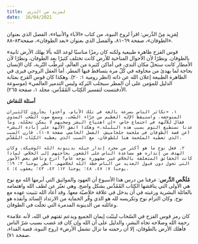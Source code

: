 ```yaml
---
title:  لمزيد من الدرس
date:  16/04/2021
---
```


لِمَزِيد مِنْ الدَّرس: اقرأ لروح النبوة، من كتاب «الآباء والأنبياء»، الفصل الذي بعنوان «الطوفان»، صفحة ٦٩-٨١، والفصل الذي بعنوان «بعد الطوفان»، صفحة٨٣-٨٨.

«قوس القزح ظاهرة طبيعية ولكنه كان رمزًا مناسبًا لوعد الله بألا يهلك الأرض ثانية بالطوفان. ونظرًا لأن الأحوال المناخية للأرض كانت تختلف كثيرًا بعد الطوفان، ونظرًا لأن الأمطار كانت ستحلّ مكان الندى، في أماكن كثيرة من العالَم، لترطّب التّربة، كان الإنسان بحاجة لما يهدئ من مخاوفه في كُلّ مرة يتساقط فيها المطر. أما العقل الروحي فيرى في الظاهرة الطبيعة إعلان الله عن ذاته (انظر رومية ١: ٢٠). وهكذا كان قوس القزح بمثابة الدليل للمؤمن على أن المطر سيجلب البَركة وليس التدمير العالمي» (موسوعة الأدفنتست لتفسير الكِتَاب المُقَدَّس، مجلد ١، صفحة ٢٦٥).

**أسئلة للنقاش**

`١. «تكاثر الناس بسرعة بالغة في تلك الأيام، وأخذوا يجأرون كالثيران المتوحشة. واستيقظ الإله العظيم من جرّاء الصّخب. وسمع صوت الصّخب المدوي فقال للآلهة في اجتماع خاص، «إن اهتياج البشر وصخبهم لا يمكن تحمّله، وما عدنا نستطيع النوم بسبب هذه البلبلة.» وهكذا اتفق الآلهة على إبادة البشر» (عن قصة الطوفان في ملحمة جلجاميش، الفصل الخامس، صفحة ١٠٨). قارن السبب الذي تعطيه الملحمة هنا للطوفان، مع السبب الذي يعطيه الكِتَاب المُقَدَّس.`

`٢. فعل نوح ما هو أكثر من مجرد إنذار جيله بدينونة الله الوشيكة. وكان الهدف من إنذاره هو مساعدة الناس على الشعور بحاجتهم إلى الخلاص. لماذا كانت الحقائق المتعلقة بالخلاص غير مشهورة بوجه عام؟ أدرج وناقش بعض الأمور التي تحول دون قبول العديد من الناس خطة الله لخلاصهم. انظر يوحنا ٣: ١٩؛ يوحنا ٧: ٤٧، ٤٨؛ يوحنا ١٢: ٤٢، ٤٣؛ يعقوب ٤: ٤.`

**مُلَخَّص الدَّرس**: عرفنا من درس هذا الأسبوع أن العهود والمواثيق التي أبرمها الله مع نوح هي الأولى التي يناقشها الكِتَاب المُقَدَّس بشكل واضح. وهي تعبّر عن لطف الله واهتمامه بالعائلة البشرية ورغبته في أن يدخل في علاقة خلاصيّة معها. وقد أعاد الله تثبيت عهده مع نوح. وكان التزام نوح وتكريسه لله هو الذي وفَّر الحماية من الارتداد السائد وأنقذه هو وعائلته من الدينونة المدمرة التي تجلّت في الطوفان.

«كان رمز قوس القزح في السّحاب ليثبّت إيمان الجميع ويدعم ثقتهم في الله، لأنه علامة رحمة الله وصلاحه تجاه البشر، والدليل على أن الله وإن كان قد غضب بسبب شرّ الناس فأهلك الأرض بالطوفان، إلا أن رحمته ما تزال تشمل الأرض» (روح النبوة، قصة الفداء، صفحة ٧١).